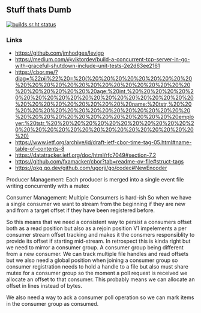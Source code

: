 ## Stuff thats Dumb
[![builds.sr.ht status](https://builds.sr.ht/~ninjapanzer.svg?search=krappy_kafka)](https://builds.sr.ht/~ninjapanzer?search=krappy_kafka)

### Links
- https://github.com/jmhodges/levigo
- https://medium.com/@viktordev/build-a-concurrent-tcp-server-in-go-with-graceful-shutdown-include-unit-tests-2e2d63ee2161
- https://cbor.me/?diag=%22pii%22%20=%20(%20%20%20%20%20%20%20%20%20%20%20%20%20%20%20%20%20%20%20%20%20%20%20%20%20%20%20%20%20%20%20age:%20int,%20%20%20%20%20%20%20%20%20%20%20%20%20%20%20%20%20%20%20%20%20%20%20%20%20%20%20%20%20%20%20name:%20tstr,%20%20%20%20%20%20%20%20%20%20%20%20%20%20%20%20%20%20%20%20%20%20%20%20%20%20%20%20%20%20%20employer:%20tstr,%20%20%20%20%20%20%20%20%20%20%20%20%20%20%20%20%20%20%20%20%20%20%20%20%20%20%20%20%20)
- https://www.ietf.org/archive/id/draft-ietf-cbor-time-tag-05.html#name-table-of-contents-8
- https://datatracker.ietf.org/doc/html/rfc7049#section-7.2
- https://github.com/fxamacker/cbor?tab=readme-ov-file#struct-tags
- https://pkg.go.dev/github.com/ugorji/go/codec#NewEncoder

Producer Management:
Each producer is merged into a single event file writing concurrently with a mutex

Consumer Management:
Multiple Consumers is hard-ish
So when we have a single consumer we want to stream from the beginning if they are new and from a target offset if
they have been registered before.

So this means that we need a consistent way to persist a consumers offset both as a read position but also as a rejoin position
V1 impelements a per consumer stream offset tracking and makes it the consmers responsiblity
to provide its offset if starting mid-stream. In retrospect this is kinda right but we need to mirror a consumer group.
A consumer group being different from a new consumer. We can track multiple file handles and read offsets but we also
need a global position when joining a consumer group so consumer registration needs to hold a handle to a file but also must share
mutex for a consumer group so the moment a poll request is received we allocate
an offset to that consumer. This probably means we can allocate an offset in lines instead of bytes.

We also need a way to ack a consumer poll operation so we can mark items in the consumer group as consumed.
